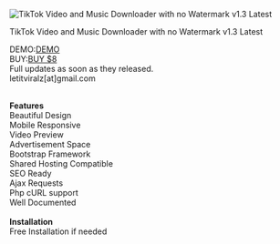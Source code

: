 <img alt="TikTok Video and Music Downloader with no Watermark v1.3 Latest" src="https://codecanyon.img.customer.envatousercontent.com/files/294718251/preview.jpg?auto=compress%2Cformat&q=80&fit=crop&crop=top&max-h=8000&max-w=590&s=d7bc3de7d27a3fa929f1046396db5c0d"></a>			

TikTok Video and Music Downloader with no Watermark v1.3 Latest<br>

DEMO:<a href="http://preview.codecanyon.net/item/tiktok-video-downloader-with-ajax/full_screen_preview/26284627?_ga=2.182123943.183596393.1592967016-1925460776.1592845308">DEMO</a><br>
BUY:<a href="https://www.paypal.me/MRamonal">BUY $8</a><br>
Full updates as soon as they released.<br>
letitviralz[at]gmail.com

<br>
<b>Features</b><br>
Beautiful Design<br>
Mobile Responsive<br>
Video Preview<br>
Advertisement Space<br>
Bootstrap Framework<br>
Shared Hosting Compatible<br>
SEO Ready<br>
Ajax Requests<br>
Php cURL support<br>
Well Documented<br>

<br>
<b>Installation</b><br>
Free Installation if needed<br>
